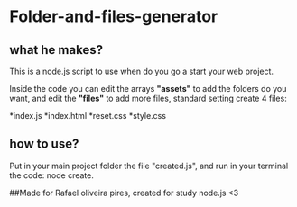 # **Folder-and-files-generator**

## what he makes?

This is a node.js script to use when do you go a start your web project.

Inside the code you can edit the arrays **"assets"** to add the folders do you want, and edit the **"files"** to add more files, standard setting create 4 files:

*index.js
*index.html
*reset.css
*style.css

## how to use?

Put in your main project folder the file "created.js", and run in your terminal the code: node create.

##Made for Rafael oliveira pires, created for study node.js <3
